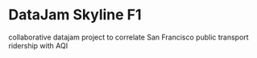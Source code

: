 # DataJam Skyline F1
collaborative datajam project to correlate San Francisco public transport ridership with AQI

